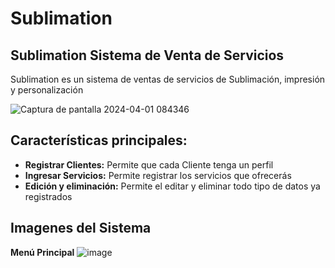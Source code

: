 # Sublimation

## Sublimation Sistema de Venta de Servicios

Sublimation es un sistema de ventas de servicios de Sublimación, impresión y personalización 

![Captura de pantalla 2024-04-01 084346](https://github.com/Robelin09/Sublimation/assets/139933319/c39cbade-b25e-4eec-9b1f-d0548fa1c044)

## Características principales:

- **Registrar Clientes:** Permite que cada Cliente tenga un perfil 
- **Ingresar Servicios:** Permite registrar los servicios que ofrecerás
- **Edición y eliminación:** Permite el editar y eliminar todo tipo de datos ya registrados

## Imagenes del Sistema

**Menú Principal**
![image](https://github.com/Robelin09/Sublimation/assets/139933319/849c67d8-ec74-46d8-8a0c-474594408be1)
